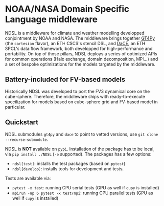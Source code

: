 # NOAA/NASA Domain Specific Language middleware

NDSL is a middleware for climate and weather modelling developped conjointment by NOAA and NASA. The middleware brings together [GT4Py](https://github.com/GridTools/gt4py/) (the `cartesian` flavor), an ETH CSCS's stencil DSL, and [DaCE](https://github.com/spcl/dace/), an ETH SPCL's data flow framework, both developped for high-performance and portability. On top of those pillars, NDSL deploys a series of optimized APIs for common operations (Halo exchange, domain decomposition, MPI...) and a set of bespoke optimizations for the models targeted by the middleware.

## Battery-included for FV-based models

Historically NDSL was developed to port the FV3 dynamical core on the cube-sphere. Therefore, the middleware ships with ready-to-execute specilization for models based on cube-sphere grid and FV-based model in particular.

## Quickstart

NDSL submodules `gt4py` and `dace` to point to vetted versions, use `git clone --recurse-submodule`.

NDSL is __NOT__ available on `pypi`. Installation of the package has to be local, via `pip install ./NDSL` (`-e` supported). The packages has a few options:

- `ndsl[test]`: installs the test packages (based on `pytest`)
- `ndsl[develop]`: installs tools for development and tests.

Tests are available via:

- `pytest -x test`: running CPU serial tests (GPU as well if `cupy` is installed)
- `mpirun -np 6 pytest -x test/mpi`: running CPU parallel tests (GPU as well if `cupy` is installed)
